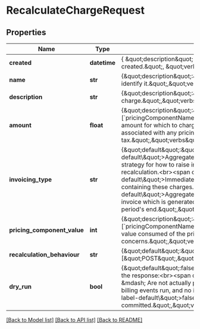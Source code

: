 # RecalculateChargeRequest

## Properties
Name | Type | Description | Notes
------------ | ------------- | ------------- | -------------
**created** | **datetime** | { \&quot;description\&quot; : \&quot;The UTC DateTime when the object was created.\&quot;, \&quot;verbs\&quot;:[] } | [optional] 
**name** | **str** | {\&quot;description\&quot;:\&quot;New friendly name given to the charge to help identify it.\&quot;,\&quot;verbs\&quot;:[\&quot;POST\&quot;,\&quot;GET\&quot;]} | [optional] 
**description** | **str** | {\&quot;description\&quot;:\&quot;New description given to the charge.\&quot;,\&quot;verbs\&quot;:[\&quot;POST\&quot;,\&quot;GET\&quot;]} | [optional] 
**amount** | **float** | {\&quot;description\&quot;:\&quot;(Applicable only if the existing charge has none of [&#x60;pricingComponentName&#x60;, &#x60;pricingComponentID&#x60;] defined)&lt;br&gt;New monetary amount for which to charge. Used only for ad-hoc charges (i.e charges not associated with any pricing component).&lt;br&gt;This amount excludes tax.\&quot;,\&quot;verbs\&quot;:[\&quot;POST\&quot;,\&quot;GET\&quot;]} | [optional] 
**invoicing_type** | **str** | {\&quot;default\&quot;:\&quot;&lt;span class&#x3D;\\\&quot;label label-default\\\&quot;&gt;Aggregated&lt;/span&gt;\&quot;,\&quot;description\&quot;:\&quot;The strategy for how to raise invoices describing the charges produced by this charge recalculation.&lt;br&gt;&lt;span class&#x3D;\\\&quot;label label-default\\\&quot;&gt;Immediate&lt;/span&gt; &amp;mdash; Generate straight-away an invoice containing these charges.&lt;br&gt;&lt;span class&#x3D;\\\&quot;label label-default\\\&quot;&gt;Aggregated&lt;/span&gt; &amp;mdash; Add these charges to the next invoice which is generated naturally &amp;mdash; i.e. the invoice raised at the current period&#39;s end.\&quot;,\&quot;verbs\&quot;:[\&quot;POST\&quot;,\&quot;GET\&quot;]} | [optional] 
**pricing_component_value** | **int** | {\&quot;description\&quot;:\&quot;(Applicable only if the existing charge has any of [&#x60;pricingComponentName&#x60;, &#x60;pricingComponentID&#x60;] defined)&lt;br&gt;The updated value consumed of the pricing component which this charge concerns.\&quot;,\&quot;verbs\&quot;:[\&quot;POST\&quot;,\&quot;GET\&quot;]} | [optional] 
**recalculation_behaviour** | **str** | {\&quot;default\&quot;:\&quot;RecalculateWithLatestPricing\&quot;,\&quot;verbs\&quot;:[\&quot;POST\&quot;,\&quot;GET\&quot;]} | 
**dry_run** | **bool** | {\&quot;default\&quot;:false,\&quot;description\&quot;:\&quot;Changes described in the response:&lt;br&gt;&lt;span class&#x3D;\\\&quot;label label-default\\\&quot;&gt;true&lt;/span&gt; &amp;mdash; Are not actually performed; your subscription remains unchanged, no billing events run, and no invoices are executed.&lt;br&gt;&lt;span class&#x3D;\\\&quot;label label-default\\\&quot;&gt;false&lt;/span&gt; &amp;mdash; Are actually performed and committed.\&quot;,\&quot;verbs\&quot;:[\&quot;POST\&quot;,\&quot;GET\&quot;]} | [optional] [default to False]

[[Back to Model list]](../README.md#documentation-for-models) [[Back to API list]](../README.md#documentation-for-api-endpoints) [[Back to README]](../README.md)


